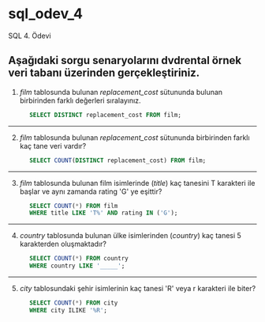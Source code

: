 # sql_odev_4
SQL 4. Ödevi

## Aşağıdaki sorgu senaryolarını dvdrental örnek veri tabanı üzerinden gerçekleştiriniz.

1. *film* tablosunda bulunan *replacement_cost* sütununda bulunan birbirinden farklı değerleri sıralayınız.
    
```SQL
      SELECT DISTINCT replacement_cost FROM film;
```

***

2. *film* tablosunda bulunan *replacement_cost* sütununda birbirinden farklı kaç tane veri vardır?
    
```SQL
      SELECT COUNT(DISTINCT replacement_cost) FROM film;
```

***    
    
3. *film* tablosunda bulunan film isimlerinde (*title*) kaç tanesini T karakteri ile başlar ve aynı zamanda rating 'G' ye eşittir?
    
```SQL
      SELECT COUNT(*) FROM film
      WHERE title LIKE 'T%' AND rating IN ('G');
```

***    
    
4. *country* tablosunda bulunan ülke isimlerinden (*country*) kaç tanesi 5 karakterden oluşmaktadır?
    
```SQL
      SELECT COUNT(*) FROM country
      WHERE country LIKE '_____';
```

***    
    
5. *city* tablosundaki şehir isimlerinin kaç tanesi 'R' veya r karakteri ile biter?

```SQL
      SELECT COUNT(*) FROM city
      WHERE city ILIKE '%R';
```
